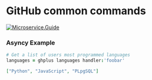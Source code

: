 # GitHub common commands

[![Microservice.Guide](https://img.shields.io/badge/Microservice.Guide-ready-brightgreen.svg?style=for-the-badge)](https://microservice.guide)

### Asyncy Example

```CoffeeScript
# Get a list of users most programmed languages
languages = ghplus languages handler:'foobar'
```

```json
["Python", "JavaScript", "PLpgSQL"]
```
